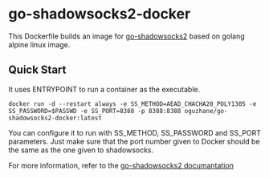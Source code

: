 # go-shadowsocks2-docker
This Dockerfile builds an image for [go-shadowsocks2](https://github.com/shadowsocks/go-shadowsocks2) based on golang alpine linux image.

## Quick Start
It uses ENTRYPOINT to run a container as the executable.
```
docker run -d --restart always -e SS_METHOD=AEAD_CHACHA20_POLY1305 -e SS_PASSWORD=$PASSWD -e SS_PORT=8388 -p 8388:8388 oguzhane/go-shadowsocks2-docker:latest
```
You can configure it to run with SS_METHOD, SS_PASSWORD and SS_PORT parameters. Just make sure that the port number given to Docker should be the same as the one given to shadowsocks.

For more information, refer to the [go-shadowsocks2 documantation](https://github.com/shadowsocks/go-shadowsocks2)
